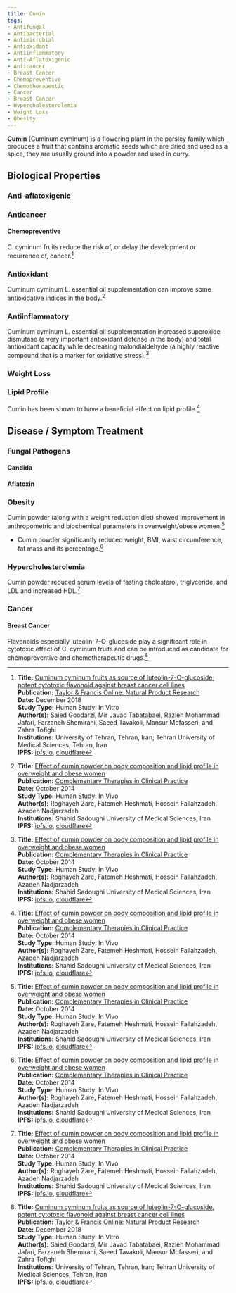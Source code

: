 ```yaml
---
title: Cumin
tags:
- Antifungal
- Antibacterial
- Antimicrobial
- Antioxidant
- Antiinflammatory
- Anti-Aflatoxigenic
- Anticancer
- Breast Cancer
- Chemopreventive
- Chemotherapeutic
- Cancer
- Breast Cancer
- Hypercholesterolemia
- Weight Loss
- Obesity
---
```

**Cumin** (Cuminum cyminum) is a flowering plant in the parsley family which produces a fruit that contains aromatic seeds which are dried and used as a spice, they are usually ground into a powder and used in curry.

## Biological Properties

### Anti-aflatoxigenic

### Anticancer

#### Chemopreventive

C. cyminum fruits reduce the risk of, or delay the development or recurrence of, cancer.[^2]

### Antioxidant

Cuminum cyminum L. essential oil supplementation can improve some antioxidative indices in the body.[^1]

### Antiinflammatory

Cuminum cyminum L. essential oil supplementation increased superoxide dismutase (a very important antioxidant defense in the body) and total antioxidant capacity while decreasing malondialdehyde (a highly reactive compound that is a marker for oxidative stress).[^1]

### Weight Loss

### Lipid Profile

Cumin has been shown to have a beneficial effect on lipid profile.[^1]

## Disease / Symptom Treatment

### Fungal Pathogens

#### Candida

#### Aflatoxin

### Obesity

Cumin powder (along with a weight reduction diet) showed improvement in anthropometric and biochemical parameters in overweight/obese women.[^1]

- Cumin powder significantly reduced weight, BMI, waist circumference, fat mass and its percentage.[^1]

### Hypercholesterolemia

Cumin powder reduced serum levels of fasting cholesterol, triglyceride, and LDL and increased HDL.[^1]

### Cancer

#### Breast Cancer

Flavonoids especially luteolin-7-O-glucoside play a significant role in cytotoxic effect of C. cyminum fruits and can be introduced as candidate for chemopreventive and chemotherapeutic drugs.[^2]

[^1]: **Title:** [Effect of cumin powder on body composition and lipid profile in overweight and obese women](https://doi.org/10.1016/j.ctcp.2014.10.001)<br>
**Publication:** [Complementary Therapies in Clinical Practice](https://www.sciencedirect.com/science/journal/17443881)<br>
**Date:** October 2014<br>
**Study Type:** Human Study: In Vivo<br>
**Author(s):** Roghayeh Zare, Fatemeh Heshmati, Hossein Fallahzadeh, Azadeh Nadjarzadeh<br>
**Institutions:** Shahid Sadoughi University of Medical Sciences, Iran<br>
**IPFS:** [ipfs.io](https://ipfs.io/ipfs/QmXCCVfbbLat2QfnSc6e184tsmwoWAYHWDCUgfPViEk2Nw), [cloudflare](https://cloudflare-ipfs.com/ipfs/QmXCCVfbbLat2QfnSc6e184tsmwoWAYHWDCUgfPViEk2Nw)

[^2]: **Title:** [Cuminum cyminum fruits as source of luteolin-7-O-glucoside, potent cytotoxic flavonoid against breast cancer cell lines](https://doi.org/10.1080/14786419.2018.1519824)<br>
**Publication:** [Taylor & Francis Online: Natural Product Research](https://www.tandfonline.com/toc/gnpl20/current)<br>
**Date:** December 2018<br>
**Study Type:** Human Study: In Vitro<br>
**Author(s):** Saied Goodarzi, Mir Javad Tabatabaei, Razieh Mohammad Jafari, Farzaneh Shemirani, Saeed Tavakoli, Mansur Mofasseri, and Zahra Tofighi<br>
**Institutions:** University of Tehran, Tehran, Iran; Tehran University of Medical Sciences, Tehran, Iran<br>
**IPFS:** [ipfs.io](https://ipfs.io/ipfs/QmWS2Yu971PDfnaop8TQvyt9tzA3XZD86RVkmJuPeV3u2B), [cloudflare](https://cloudflare-ipfs.com/ipfs/QmWS2Yu971PDfnaop8TQvyt9tzA3XZD86RVkmJuPeV3u2B)

[^3]: **Title:** []()<br>
**Publication:** []()<br>
**Date:** <br>
**Study Type:** Animal Study, Commentary, Human Study: In Vitro - In Vivo - In Silico, Human: Case Report, Meta Analysis, Review<br>
**Author(s):** <br>
**Institutions:** <br>
**IPFS:** [ipfs.io](https://ipfs.io/ipfs/), [cloudflare](https://cloudflare-ipfs.com/ipfs/)

[^4]: **Title:** []()<br>
**Publication:** []()<br>
**Date:** <br>
**Study Type:** Animal Study, Commentary, Human Study: In Vitro - In Vivo - In Silico, Human: Case Report, Meta Analysis, Review<br>
**Author(s):** <br>
**Institutions:** <br>
**IPFS:** [ipfs.io](https://ipfs.io/ipfs/), [cloudflare](https://cloudflare-ipfs.com/ipfs/)